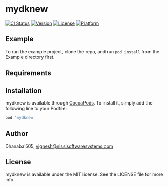# mydknew

[![CI Status](https://img.shields.io/travis/Dhanabal505/mydknew.svg?style=flat)](https://travis-ci.org/Dhanabal505/mydknew)
[![Version](https://img.shields.io/cocoapods/v/mydknew.svg?style=flat)](https://cocoapods.org/pods/mydknew)
[![License](https://img.shields.io/cocoapods/l/mydknew.svg?style=flat)](https://cocoapods.org/pods/mydknew)
[![Platform](https://img.shields.io/cocoapods/p/mydknew.svg?style=flat)](https://cocoapods.org/pods/mydknew)

## Example

To run the example project, clone the repo, and run `pod install` from the Example directory first.

## Requirements

## Installation

mydknew is available through [CocoaPods](https://cocoapods.org). To install
it, simply add the following line to your Podfile:

```ruby
pod 'mydknew'
```

## Author

Dhanabal505, vignesh@nissisoftwaresystems.com

## License

mydknew is available under the MIT license. See the LICENSE file for more info.
